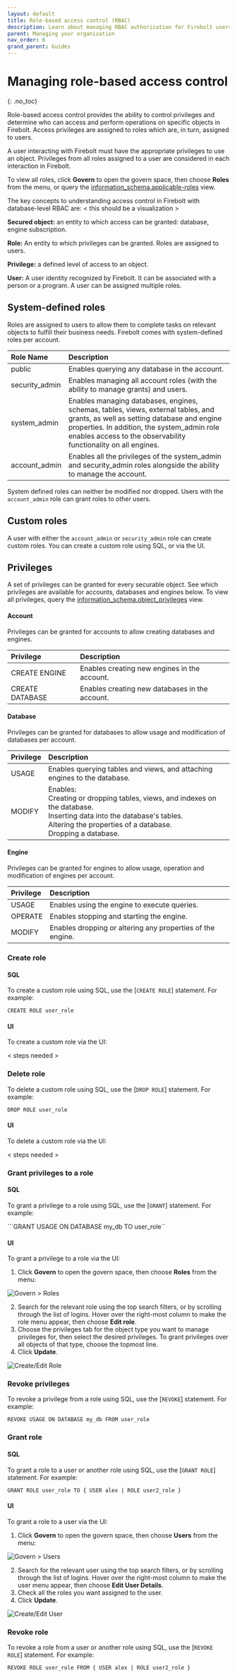```yaml
---
layout: default
title: Role-based access control (RBAC)
description: Learn about managing RBAC authorization for Firebolt users.
parent: Managing your organization
nav_order: 6
grand_parent: Guides
---
```


# Managing role-based access control
{: .no_toc}

Role-based access control provides the ability to control privileges and determine who can access and perform operations on specific objects in Firebolt. Access privileges are assigned to roles which are, in turn, assigned to users. 

A user interacting with Firebolt must have the appropriate privileges to use an object. Privileges from all roles assigned to a user are considered in each interaction in Firebolt. 

To view all roles, click **Govern** to open the govern space, then choose **Roles** from the menu, or query the [information_schema.applicable-roles](../../Reference/information-schema/applicable-roles.md) view. 

The key concepts to understanding access control in Firebolt with database-level RBAC are: < this should be a visualization > 

  **Secured object:** an entity to which access can be granted: database, engine subscription.

  **Role:** An entity to which privileges can be granted. Roles are assigned to users.

  **Privilege:** a defined level of access to an object.

  **User:** A user identity recognized by Firebolt. It can be associated with a person or a program. A user can be assigned multiple roles.


## System-defined roles

Roles are assigned to users to allow them to complete tasks on relevant objects to fulfill their business needs. Firebolt comes with system-defined roles per account.

| Role Name      | Description                                                                                                                                                                                                             | 
|:---------------|:------------------------------------------------------------------------------------------------------------------------------------------------------------------------------------------------------------------------|
| public         | Enables querying any database in the account.                                                   |
| security_admin | Enables managing all account roles (with the ability to manage grants) and users. |
| system_admin   | Enables managing databases, engines, schemas, tables, views, external tables, and grants, as well as setting database and engine properties. In addition, the system_admin role enables access to the observability functionality on all engines. |
| account_admin  | Enables all the privileges of the system_admin and security_admin roles alongside the ability to manage the account. |

System defined roles can neither be modified nor dropped. Users with the `account_admin` role can grant roles to other users.

## Custom roles

A user with either the `account_admin` or `security_admin` role can create custom roles. You can create a custom role using SQL, or via the UI.  

## Privileges
A set of privileges can be granted for every securable object. See which privileges are available for accounts, databases and engines below. To view all privileges, query the [information_schema.object_privileges](../Reference/information-schema/object-privileges.md) view. 

#### Account
Privileges can be granted for accounts to allow creating databases and engines.

| Privilege         | Description                                    |
|:------------------|:-----------------------------------------------|
| CREATE ENGINE     | Enables creating new engines in the account.   |
| CREATE DATABASE   | Enables creating new databases in the account. |

#### Database
Privileges can be granted for databases to allow usage and modification of databases per account. 

| Privilege          | Description |
| :---------------   | :---------- |
| USAGE              | Enables querying tables and views, and attaching engines to the database. |
| MODIFY             | Enables:<br>Creating or dropping tables, views, and indexes on the database.<br>Inserting data into the database's tables.<br>Altering the properties of a database.<br>Dropping a database. |

#### Engine
Privileges can be granted for engines to allow usage, operation and modification of engines per account. 

| Privilege          | Description |
| :---------------   | :---------- |
| USAGE              | Enables using the engine to execute queries. |
| OPERATE            | Enables stopping and starting the engine. |
| MODIFY             | Enables dropping or altering any properties of the engine. |

### Create role

#### SQL
To create a custom role using SQL, use the [`CREATE ROLE`] statement. For example:

```CREATE ROLE user_role```

#### UI
To create a custom role via the UI:

< steps needed >

### Delete role
To delete a custom role using SQL, use the [`DROP ROLE`] statement. For example:

```DROP ROLE user_role```

#### UI
To delete a custom role via the UI:

< steps needed >

### Grant privileges to a role

#### SQL 
To grant a privilege to a role using SQL, use the [`GRANT`] statement. For example:

```GRANT USAGE ON DATABASE my_db TO user_role``

#### UI
To grant a privilege to a role via the UI:
1. Click **Govern** to open the govern space, then choose **Roles** from the menu:

![Govern > Roles](../../assets/images/govern_roles.png)

2. Search for the relevant role using the top search filters, or by scrolling through the list of logins. Hover over the right-most column to make the role menu appear, then choose **Edit role**. 
3. Choose the privileges tab for the object type you want to manage privileges for, then select the desired privileges. To grant privileges over all objects of that type, choose the topmost line.
4. Click **Update**.

![Create/Edit Role](../../assets/images/create_edit_role.png)

### Revoke privileges 
To revoke a privilege from a role using SQL, use the [`REVOKE`] statement. For example:

```REVOKE USAGE ON DATABASE my_db FROM user_role```

### Grant role

#### SQL
To grant a role to a user or another role using SQL, use the [`GRANT ROLE`] statement. For example:

```GRANT ROLE user_role TO { USER alex | ROLE user2_role }```

#### UI
To grant a role to a user via the UI:
1. Click **Govern** to open the govern space, then choose **Users** from the menu:

![Govern > Users](../../assets/images/govern_users.png)

2. Search for the relevant user using the top search filters, or by scrolling through the list of logins. Hover over the right-most column to make the user menu appear, then choose **Edit User Details**. 
3. Check all the roles you want assigned to the user.
4. Click **Update**.

![Create/Edit User](../../assets/images/create_edit_user.png)

### Revoke role 
To revoke a role from a user or another role using SQL, use the [`REVOKE ROLE`] statement. For example:

```REVOKE ROLE user_role FROM { USER alex | ROLE user2_role }```